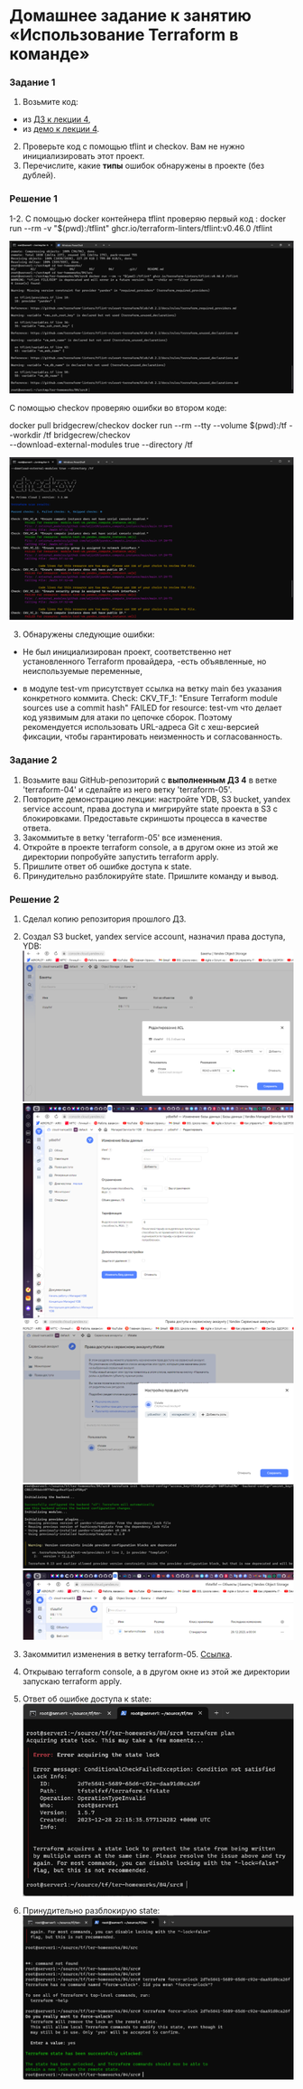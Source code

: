 # Домашнее задание к занятию «Использование Terraform в команде»

### Задание 1

1. Возьмите код:
- из [ДЗ к лекции 4](https://github.com/netology-code/ter-homeworks/tree/main/04/src),
- из [демо к лекции 4](https://github.com/netology-code/ter-homeworks/tree/main/04/demonstration1).
2. Проверьте код с помощью tflint и checkov. Вам не нужно инициализировать этот проект.
3. Перечислите, какие **типы** ошибок обнаружены в проекте (без дублей).

### Решение 1

1-2. С помощью docker контейнера tflint проверяю первый код :
docker run --rm -v "$(pwd):/tflint" ghcr.io/terraform-linters/tflint:v0.46.0 /tflint

![task_1_1](img/task1_1.png)

С помощью checkov проверяю ошибки во втором коде:

docker pull bridgecrew/checkov
docker run --rm --tty --volume $(pwd):/tf --workdir /tf bridgecrew/checkov \
--download-external-modules true --directory /tf

![task_1_2](img/task1_2.png)

3. Обнаружены следующие ошибки:
- Не был инициализирован проект, соответственно нет установленного Terraform провайдера,
 -есть объявленные, но неиспользуемые переменные,
 
 - в модуле test-vm присутствует ссылка на ветку main без указания конкретного коммита. 
  Check: CKV_TF_1: "Ensure Terraform module sources use a commit hash"
        FAILED for resource: test-vm
что делает код уязвимым для атаки по цепочке сборок. Поэтому рекомендуется использовать URL-адреса Git с хеш-версией фиксации, чтобы гарантировать неизменность и согласованность.  


### Задание 2

1. Возьмите ваш GitHub-репозиторий с **выполненным ДЗ 4** в ветке 'terraform-04' и сделайте из него ветку 'terraform-05'.
2. Повторите демонстрацию лекции: настройте YDB, S3 bucket, yandex service account, права доступа и мигрируйте state проекта в S3 с блокировками. Предоставьте скриншоты процесса в качестве ответа.
3. Закоммитьте в ветку 'terraform-05' все изменения.
4. Откройте в проекте terraform console, а в другом окне из этой же директории попробуйте запустить terraform apply.
5. Пришлите ответ об ошибке доступа к state.
6. Принудительно разблокируйте state. Пришлите команду и вывод.

### Решение 2

1. Сделал копию репозитория прошлого ДЗ.
2. Создал S3 bucket, yandex service account, назначил права доступа, YDB:
![task_2_1](img/task2_1.png)
![task_2_2](img/task2_2.png)
![task_2_3](img/task2_3.png)
![task_2_5](img/task2_5.png)
![task_2_6](img/task2_6.png)

3. Закоммитил изменения в ветку terraform-05. [Ссылка](https://github.com/Elfxf85/devops-netology/tree/terraform-04/6.4tf4/src).

4. Открываю terraform console, а в другом окне из этой же директории запускаю terraform apply.

5. Ответ об ошибке доступа к state:
![task_2_7](img/task2_7.png)


6. Принудительно разблокирую state:
![task_2_8](img/task2_8.png)